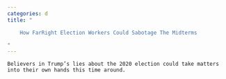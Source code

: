 ```yaml
---
categories: d
title: "

    How FarRight Election Workers Could Sabotage The Midterms

"
---
```



    Believers in Trump’s lies about the 2020 election could take matters into their own hands this time around.

